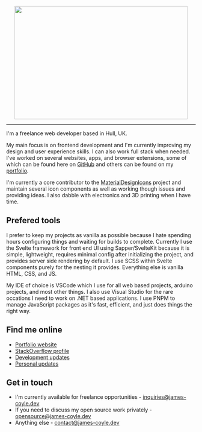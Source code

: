 <p align="center">
  <a href="https://james-coyle.dev/"><img width="460" height="300" src="https://james-coyle.dev/images/logo.svg"></a>
</p>

---

I'm a freelance web developer based in Hull, UK. 

My main focus is on frontend development and I'm currently improving my design and user experience skills. I can also work full stack when needed. I've worked on several websites, apps, and browser extensions, some of which can be found here on [GitHub](https://github.com/JamesCoyle?tab=repositories) and others can be found on my [portfolio](https://james-coyle.dev/#portfolio). 

I'm currently a core contributor to the [MaterialDesignIcons](https://github.com/Templarian/MaterialDesign) project and maintain several icon components as well as working though issues and providing ideas. I also dabble with electronics and 3D printing when I have time. 

## Prefered tools

I prefer to keep my projects as vanilla as possible because I hate spending hours configuring things and waiting for builds to complete. Currently I use the Svelte framework for front end UI using Sapper/SvelteKit because it is simple, lightweight, requires minimal config after initializing the project, and provides server side rendering by default. I use SCSS within Svelte components purely for the nesting it provides. Everything else is vanilla HTML, CSS, and JS. 

My IDE of choice is VSCode which I use for all web based projects, arduino projects, and most other things. I also use Visual Studio for the rare occations I need to work on .NET based applications. I use PNPM to manage JavaScript packages as it's fast, efficient, and just does things the right way. 

## Find me online

- [Portfolio website](https://james-coyle.dev/)
- [StackOverflow profile](https://stackoverflow.com/users/1994081/james-coyle)
- [Development updates](https://ko-fi.com/jamescoyle)
- [Personal updates](https://twitter.com/JamesCoyle95) 

## Get in touch

- I'm currently available for freelance opportunities - [inquiries@james-coyle.dev](mailto:inquiries@james-coyle.dev) 
- If you need to discuss my open source work privately - [opensource@james-coyle.dev](mailto:opensource@james-coyle.dev) 
- Anything else - [contact@james-coyle.dev](mailto:contact@james-coyle.dev) 

